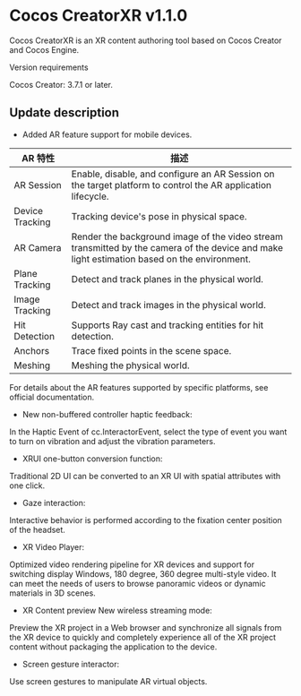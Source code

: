 # Cocos CreatorXR v1.1.0

Cocos CreatorXR is an XR content authoring tool based on Cocos Creator and Cocos Engine.

Version requirements

Cocos Creator: 3.7.1 or later.

## Update description

- Added AR feature support for mobile devices.

| AR 特性         | 描述                                                         |
| --------------- | ------------------------------------------------------------ |
| AR Session      | Enable, disable, and configure an AR Session on the target platform to control the AR application lifecycle. |
| Device Tracking | Tracking device's pose in physical space.                    |
| AR Camera       | Render the background image of the video stream transmitted by the camera of the device and make light estimation based on the environment. |
| Plane Tracking  | Detect and track planes in the physical world.               |
| Image Tracking  | Detect and track images in the physical world.               |
| Hit Detection   | Supports Ray cast and tracking entities for hit detection.   |
| Anchors         | Trace fixed points in the scene space.                       |
| Meshing         | Meshing the physical world.                                  |

For details about the AR features supported by specific platforms, see official documentation.

- New non-buffered controller haptic feedback:

In the Haptic Event of cc.InteractorEvent, select the type of event you want to turn on vibration and adjust the vibration parameters.

- XRUI one-button conversion function:

Traditional 2D UI can be converted to an XR UI with spatial attributes with one click.

- Gaze interaction:

Interactive behavior is performed according to the fixation center position of the headset.

- XR Video Player:

Optimized video rendering pipeline for XR devices and support for switching display Windows, 180 degree, 360 degree multi-style video. It can meet the needs of users to browse panoramic videos or dynamic materials in 3D scenes.

- XR Content preview New wireless streaming mode:

Preview the XR project in a Web browser and synchronize all signals from the XR device to quickly and completely experience all of the XR project content without packaging the application to the device.

- Screen gesture interactor:

Use screen gestures to manipulate AR virtual objects.
